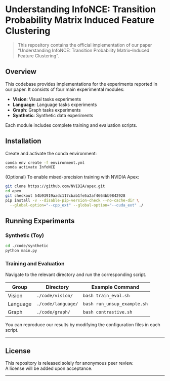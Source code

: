 # Understanding InfoNCE: Transition Probability Matrix Induced Feature Clustering

> This repository contains the official implementation of our paper “Understanding InfoNCE: Transition Probability Matrix–Induced Feature Clustering”.

## Overview

This codebase provides implementations for the experiments reported in our paper. It consists of four main experimental modules:

- **Vision**: Visual tasks experiments
- **Language**: Language tasks experiments
- **Graph**: Graph tasks experiments
- **Synthetic**: Synthetic data experiments

Each module includes complete training and evaluation scripts.



## Installation

Create and activate the conda environment:

```bash
conda env create -f environment.yml
conda activate InfoNCE
```

(Optional) To enable mixed-precision training with NVIDIA Apex:

```bash
git clone https://github.com/NVIDIA/apex.git
cd apex
git checkout 54b93919aadc117cbab1fe5a2af4664bb9842928
pip install -v --disable-pip-version-check --no-cache-dir \
  --global-option="--cpp_ext" --global-option="--cuda_ext" ./
```


## Running Experiments

### Synthetic (Toy)

```bash
cd ./code/synthetic
python main.py
```

###  Training and Evaluation

Navigate to the relevant directory and run the corresponding script.

| Group           | Directory                            | Example Command                |
|-----------------|---------------------------------------|--------------------------------|
| Vision          | `./code/vision/`           | `bash train_eval.sh`   |
| Language        | `./code/language/`        | `bash run_unsup_example.sh`          |
| Graph            | `./code/graph/`           | `bash contrastive.sh`          |

You can reproduce our results by modifying the configuration files in each script.

---

## License

This repository is released solely for anonymous peer review.  
A license will be added upon acceptance.

---

